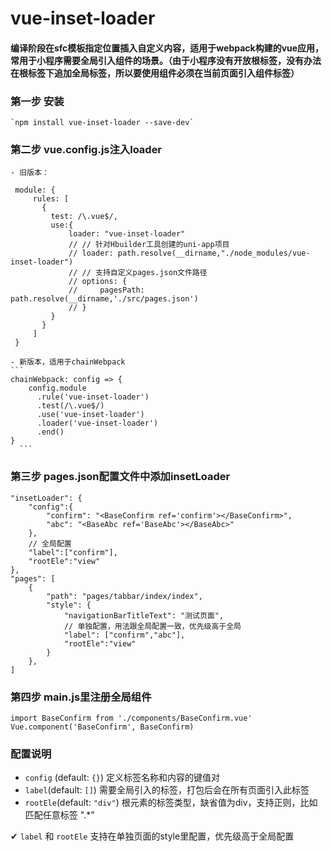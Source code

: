 
# vue-inset-loader
#### 编译阶段在sfc模板指定位置插入自定义内容，适用于webpack构建的vue应用，常用于小程序需要全局引入组件的场景。（由于小程序没有开放根标签，没有办法在根标签下追加全局标签，所以要使用组件必须在当前页面引入组件标签）

### 第一步 安装

    `npm install vue-inset-loader --save-dev`

### 第二步 vue.config.js注入loader

    - 旧版本：
   ```
    module: {
        rules: [
          {
            test: /\.vue$/,
            use:{
                loader: "vue-inset-loader"
                // // 针对Hbuilder工具创建的uni-app项目
                // loader: path.resolve(__dirname,"./node_modules/vue-inset-loader")
                // // 支持自定义pages.json文件路径
                // options: {
                //     pagesPath: path.resolve(__dirname,'./src/pages.json')
                // }
            }
          }
        ]
    }
  ```

    - 新版本，适用于chainWebpack
    ```
    chainWebpack: config => {
        config.module
          .rule('vue-inset-loader')
          .test(/\.vue$/)
          .use('vue-inset-loader')
          .loader('vue-inset-loader')
          .end()
    }
      ```
    

### 第三步 pages.json配置文件中添加insetLoader

    "insetLoader": {
        "config":{
            "confirm": "<BaseConfirm ref='confirm'></BaseConfirm>",
            "abc": "<BaseAbc ref='BaseAbc'></BaseAbc>"
        },
        // 全局配置
        "label":["confirm"],
        "rootEle":"view"
    },
    "pages": [
        {
            "path": "pages/tabbar/index/index",
            "style": {
                "navigationBarTitleText": "测试页面",
                // 单独配置，用法跟全局配置一致，优先级高于全局
                "label": ["confirm","abc"],
                "rootEle":"view"
            }
        },
    ]

### 第四步  main.js里注册全局组件
```
import BaseConfirm from './components/BaseConfirm.vue'
Vue.component('BaseConfirm', BaseConfirm)
```

###  配置说明

 - `config` (default: `{}`)
    定义标签名称和内容的键值对
 - `label`(default: `[]`)
    需要全局引入的标签，打包后会在所有页面引入此标签
 - `rootEle`(default: `"div"`)
    根元素的标签类型，缺省值为div，支持正则，比如匹配任意标签 ".*"

 ✔ `label` 和 `rootEle` 支持在单独页面的style里配置，优先级高于全局配置

